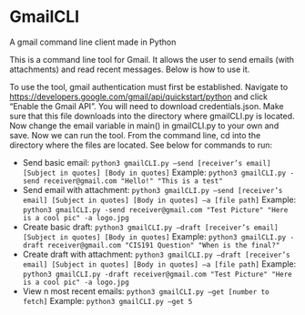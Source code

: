 # GmailCLI
A gmail command line client made in Python

This is a command line tool for Gmail. It allows the user to send emails (with attachments) and read recent messages. Below is how to use it.

To use the tool, gmail authentication must first be established. Navigate to https://developers.google.com/gmail/api/quickstart/python and click “Enable the Gmail API”. You will need to download credentials.json. Make sure that this file downloads into the directory where gmailCLI.py is located. Now change the email variable in main() in gmailCLI.py to your own and save. Now we can run the tool. From the command line, cd into the directory where the files are located. See below for commands to run:

- Send  basic email:
  `python3 gmailCLI.py –send [receiver’s email] [Subject in quotes] [Body in quotes]`
  Example: `python3 gmailCLI.py -send receiver@gmail.com "Hello!" "This is a test"`
- Send email with attachment:
  `python3 gmailCLI.py –send [receiver’s email] [Subject in quotes] [Body in quotes] –a [file path]`
  Example: `python3 gmailCLI.py -send receiver@gmail.com "Test Picture" "Here is a cool pic" -a logo.jpg`
- Create basic draft:
  `python3 gmailCLI.py –draft [receiver’s email] [Subject in quotes] [Body in quotes]`
  Example: `python3 gmailCLI.py -draft receiver@gmail.com "CIS191 Question" "When is the final?"`
- Create draft with attachment:
  `python3 gmailCLI.py –draft [receiver’s email] [Subject in quotes] [Body in quotes] –a [file path]`
  Example: `python3 gmailCLI.py -draft receiver@gmail.com "Test Picture" "Here is a cool pic" -a logo.jpg`
- View n most recent emails:
  `python3 gmailCLI.py –get [number to fetch]`
  Example: `python3 gmailCLI.py –get 5`
